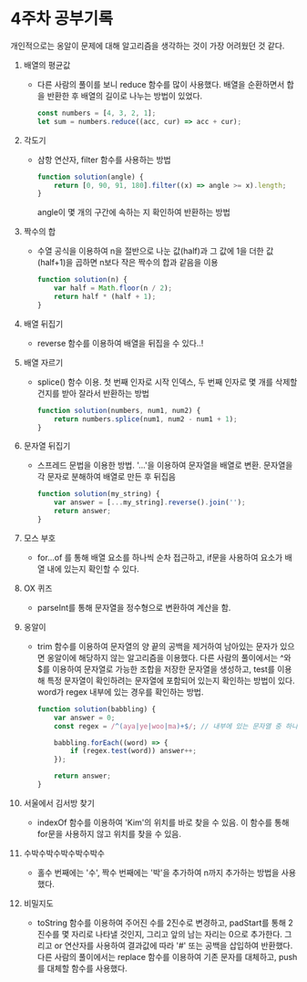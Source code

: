 # 4주차 공부기록

개인적으로는 옹알이 문제에 대해 알고리즘을 생각하는 것이 가장 어려웠던 것 같다.

1. 배열의 평균값

    - 다른 사람의 풀이를 보니 reduce 함수를 많이 사용했다. 배열을 순환하면서 합을 반환한 후 배열의 길이로 나누는 방법이 있었다.
        ```javascript
        const numbers = [4, 3, 2, 1];
        let sum = numbers.reduce((acc, cur) => acc + cur);
        ```

2. 각도기

    - 삼항 연산자, filter 함수를 사용하는 방법
        ```javascript
        function solution(angle) {
            return [0, 90, 91, 180].filter((x) => angle >= x).length;
        }
        ```
        angle이 몇 개의 구간에 속하는 지 확인하여 반환하는 방법

3. 짝수의 합

    - 수열 공식을 이용하여 n을 절반으로 나눈 값(half)과 그 값에 1을 더한 값(half+1)을 곱하면 n보다 작은 짝수의 합과 같음을 이용
        ```javascript
        function solution(n) {
            var half = Math.floor(n / 2);
            return half * (half + 1);
        }
        ```

4. 배열 뒤집기

    - reverse 함수를 이용하여 배열을 뒤집을 수 있다..!

5. 배열 자르기

    - splice() 함수 이용. 첫 번째 인자로 시작 인덱스, 두 번째 인자로 몇 개를 삭제할 건지를 받아 잘라서 반환하는 방법
        ```javascript
        function solution(numbers, num1, num2) {
            return numbers.splice(num1, num2 - num1 + 1);
        }
        ```

6. 문자열 뒤집기

    - 스프레드 문법을 이용한 방법. '...'을 이용하여 문자열을 배열로 변환. 문자열을 각 문자로 분해하여 배열로 만든 후 뒤집음
        ```javascript
        function solution(my_string) {
            var answer = [...my_string].reverse().join('');
            return answer;
        }
        ```

7. 모스 부호

    - for...of 를 통해 배열 요소를 하나씩 순차 접근하고, if문을 사용하여 요소가 배열 내에 있는지 확인할 수 있다.

8. OX 퀴즈

    - parseInt를 통해 문자열을 정수형으로 변환하여 계산을 함.

9. 옹알이

    - trim 함수를 이용하여 문자열의 양 끝의 공백을 제거하여 남아있는 문자가 있으면 옹알이에 해당하지 않는 알고리즘을 이용했다.
      다른 사람의 풀이에서는 ^와 $를 이용하여 문자열로 가능한 조합을 저장한 문자열을 생성하고, test를 이용해 특정 문자열이 확인하려는 문자열에 포함되어 있는지 확인하는 방법이 있다. word가 regex 내부에 있는 경우를 확인하는 방법.

        ```javascript
        function solution(babbling) {
            var answer = 0;
            const regex = /^(aya|ye|woo|ma)+$/; // 내부에 있는 문자열 중 하나 이상의 반복으로 이루어진 문자열을 생성

            babbling.forEach((word) => {
                if (regex.test(word)) answer++;
            });

            return answer;
        }
        ```

10. 서울에서 김서방 찾기

    - indexOf 함수를 이용하여 'Kim'의 위치를 바로 찾을 수 있음. 이 함수를 통해 for문을 사용하지 않고 위치를 찾을 수 있음.

11. 수박수박수박수박수박수

    - 홀수 번째에는 '수', 짝수 번째에는 '박'을 추가하여 n까지 추가하는 방법을 사용했다.

12. 비밀지도

    - toString 함수를 이용하여 주어진 수를 2진수로 변경하고, padStart를 통해 2진수를 몇 자리로 나타낼 것인지, 그리고 앞의 남는 자리는 0으로 추가한다. 그리고 or 연산자를 사용하여 결과값에 따라 '#' 또는 공백을 삽입하여 반환했다.
      다른 사람의 풀이에서는 replace 함수를 이용하여 기존 문자를 대체하고, push를 대체할 함수를 사용했다.
